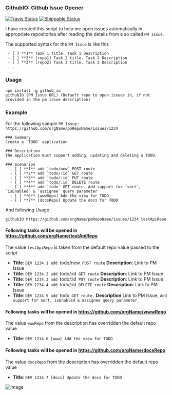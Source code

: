 ### GithubIO: Github Issue Opener
[![Travis Status][travis-badge]][travis-project]
[![Shippable Status][shippable-badge]][shippable-project]

I have created this script to help me open issues automatically in appropriate repositories after reading the details from a so called `PM Issue`.

The supported syntax for the `PM Issue` is like this
```
 - [ ] **1** Task 1 title. Task 1 Description
 - [ ] **2** [repo1] Task 2 title. Task 2 Description
 - [ ] **3** [repo2] Task 3 title. Task 3 Description
 ...
```

### Usage
```
npm install -g github_io
githubIO (PM Issue URL) (Default repo to open issues in, if not provided in the pm issue description)
```

### Example
For the following sample `PM Issue: https://github.com/orgName/pmRepoName/issues/1234`
```
### Summary
Create a `TODO` application

### Description
The application must support adding, updating and deleting a TODO.

### Scenarios
  - [ ] **1** add `todo/new` POST route
  - [ ] **2** add `todo/:id` GET route
  - [ ] **3** add `todo/:id` PUT route
  - [ ] **4** add `todo/:id` DELETE route
  - [ ] **5** add `todo` GET route. Add support for `sort`, `isEnabled` & `assignee` query parameter
  - [ ] **6** [wwwRepo] Add the view for TODO
  - [ ] **7** [docsRepo] Update the docs for TODO
```
And following Usage
```
githubIO https://github.com/orgName/pmRepoName/issues/1234 testApiRepo
```

#### Following tasks will be opened in https://github.com/orgName/testApiRepo
The value `testApiRepo` is taken from the default repo value passed to the script
  - __Title__: `DEV 1234.1 add `todo/new` POST route` __Description__: Link to PM Issue
  - __Title__: `DEV 1234.2 add `todo/:id` GET route` __Description__: Link to PM Issue
  - __Title__: `DEV 1234.3 add `todo/:id` PUT route` __Description__: Link to PM Issue
  - __Title__: `DEV 1234.4 add `todo/:id` DELETE route` __Description__: Link to PM Issue
  - __Title__: `DEV 1234.5 add `todo` GET route.` __Description__ Link to PM Issue, `Add support for sort, isEnabled & assignee query parameter`

#### Following tasks will be opened in https://github.com/orgName/wwwRepo
The value `wwwRepo` from the description has overridden the default repo value
  - __Title__: `DEV 1234.6 [www] Add the view for TODO`

#### Following tasks will be opened in https://github.com/orgName/docsRepo
The value `docsRepo` from the description has overridden the default repo value
  - __Title__: `DEV 1234.7 [docs] Update the docs for TODO`

![image][screenshot]

[screenshot]: https://cloud.githubusercontent.com/assets/5207331/21742989/b31af0c8-d51f-11e6-85e8-793086402c0c.png
[travis-badge]: https://travis-ci.org/harryi3t/githubIO.svg?branch=master
[shippable-badge]: https://img.shields.io/shippable/584d675f938d4210003b61db.svg?label=shippable
[shippable-project]: https://app.shippable.com/projects/584d675f938d4210003b61db/status/dashboard
[travis-project]: https://travis-ci.org/harryi3t/githubIO

